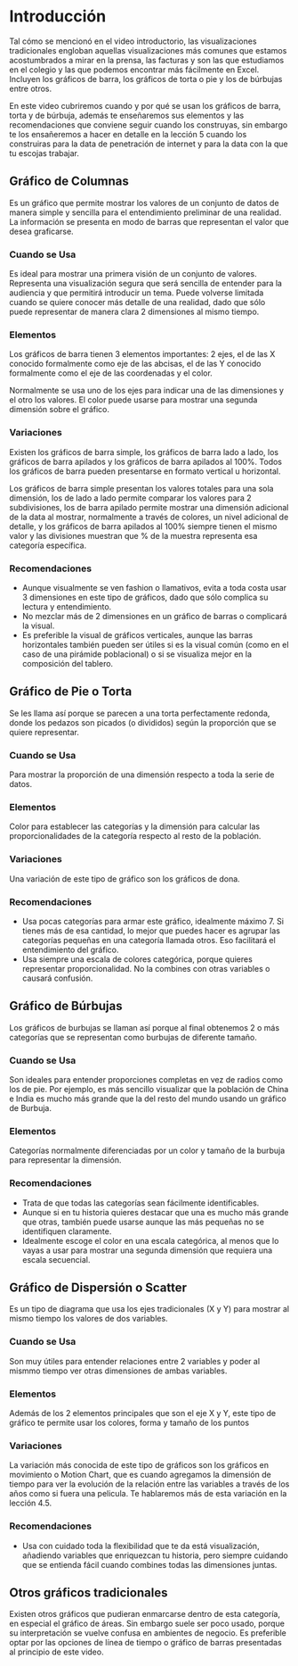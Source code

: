 ﻿# Introducción 
Tal cómo se mencionó en el video introductorio, las visualizaciones tradicionales engloban aquellas visualizaciones más comunes que estamos acostumbrados a mirar en la prensa, 
las facturas y son las que estudiamos en el colegio y las que podemos encontrar más fácilmente en Excel. 
Incluyen los gráficos de barra, los gráficos de torta o pie y los de búrbujas entre otros. 

En este video cubriremos cuando y por qué se usan los gráficos de barra, torta y de búrbuja, además te enseñaremos sus elementos y las recomendaciones que conviene seguir 
cuando los construyas, sin embargo te los ensañeremos a hacer en detalle en la lección 5 cuando los construiras para la data de penetración de internet 
y para la data con la que tu escojas trabajar. 

## Gráfico de Columnas

Es un gráfico que permite mostrar los valores de un conjunto de datos de manera simple y sencilla para el entendimiento preliminar de una realidad. 
La información se presenta en modo de barras que representan el valor que desea graficarse. 

### Cuando se Usa
Es ideal para mostrar una primera visión de un conjunto de valores. Representa una visualización segura que será sencilla de entender para la audiencia y que permitirá introducir un tema. 
Puede volverse limitada cuando se quiere conocer más detalle de una realidad, dado que sólo puede representar de manera clara 2 dimensiones al mismo tiempo. 

### Elementos
Los gráficos de barra tienen 3 elementos importantes: 2 ejes, el de las X conocido formalmente como eje de las abcisas, el de las Y conocido formalmente como el eje de las coordenadas 
y el color. 

Normalmente se usa uno de los ejes para indicar una de las dimensiones y el otro los valores. El color puede usarse para mostrar una segunda dimensión sobre el gráfico. 

### Variaciones
Existen los gráficos de barra simple, los gráficos de barra lado a lado, los gráficos de barra apilados y los gráficos de barra apilados al 100%. 
Todos los gráficos de barra pueden presentarse en formato vertical u horizontal. 

Los gráficos de barra simple presentan los valores totales para una sola dimensión, los de lado a lado permite comparar los valores para 2 subdivisiones, 
los de barra apilado permite mostrar una dimensión adicional de la data al mostrar, normalmente a través de colores, un nivel adicional de detalle, 
y los gráficos de barra apilados al 100% siempre tienen el mismo valor y las divisiones muestran que % de la muestra representa esa categoría específica. 

### Recomendaciones
- Aunque visualmente se ven fashion o llamativos, evita a toda costa usar 3 dimensiones en este tipo de gráficos, dado que sólo complica su lectura y entendimiento. 
- No mezclar más de 2 dimensiones en un gráfico de barras o complicará la visual. 
- Es preferible la visual de gráficos verticales, aunque las barras horizontales también pueden ser útiles si es la visual común 
(como en el caso de una pirámide poblacional) o si se visualiza mejor en la composición del tablero. 


## Gráfico de Pie o Torta
Se les llama así porque se parecen a una torta perfectamente redonda, donde los pedazos son picados (o divididos) según la proporción que se quiere representar. 

### Cuando se Usa
Para mostrar la proporción de una dimensión respecto a toda la serie de datos. 

### Elementos
Color para establecer las categorías y la dimensión para calcular las proporcionalidades de la categoría respecto al resto de la población. 

### Variaciones
Una variación de este tipo de gráfico son los gráficos de dona.

### Recomendaciones
- Usa pocas categorías para armar este gráfico, idealmente máximo 7. Si tienes más de esa cantidad, lo mejor que puedes hacer es agrupar las categorías pequeñas 
en una categoría llamada otros. Eso facilitará el entendimiento del gráfico.
- Usa siempre una escala de colores categórica, porque quieres representar proporcionalidad. No la combines con otras variables o causará confusión. 



## Gráfico de Búrbujas
Los gráficos de burbujas se llaman así porque al final obtenemos 2 o más categorías que se representan como burbujas de diferente tamaño. 

### Cuando se Usa
Son ideales para entender proporciones completas en vez de radios como los de pie. Por ejemplo, es más sencillo visualizar que la población de China e India es mucho más grande que la del resto del mundo 
usando un gráfico de Burbuja.  

### Elementos
Categorías normalmente diferenciadas por un color y tamaño de la burbuja para representar la dimensión. 


### Recomendaciones
- Trata de que todas las categorías sean fácilmente identificables.
- Aunque si en tu historia quieres destacar que una es mucho más grande que otras, también puede usarse aunque las más pequeñas no se identifiquen claramente. 
- Idealmente escoge el color en una escala categórica, al menos que lo vayas a usar para mostrar una segunda dimensión que requiera una escala secuencial. 

## Gráfico de Dispersión o Scatter
Es un tipo de diagrama que usa los ejes tradicionales (X y Y) para mostrar al mismo tiempo los valores de dos variables. 

### Cuando se Usa
Son muy útiles para entender relaciones entre 2 variables y poder al mismmo tiempo ver otras dimensiones de ambas variables. 


### Elementos
Además de los 2 elementos principales que son el eje X y Y,  este tipo de gráfico te permite usar los colores, forma y tamaño de los puntos


### Variaciones
La variación más conocida de este tipo de gráficos son los gráficos en movimiento o Motion Chart, que es cuando agregamos la dimensión de tiempo para ver 
la evolución de la relación entre las variables a través de los años como si fuera una pelicula. Te hablaremos más de esta variación en la lección 4.5.  

### Recomendaciones
- Usa con cuidado toda la flexibilidad que te da está visualización, añadiendo variables que enriquezcan tu historia, pero siempre cuidando 
que se entienda fácil cuando combines todas las dimensiones juntas. 



## Otros gráficos tradicionales

Existen otros gráficos que pudieran enmarcarse dentro de esta categoría, en especial el gráfico de áreas. Sin embargo suele ser poco usado, porque su interpretación se vuelve 
confusa en ambientes de negocio. Es preferible optar por las opciones de línea de tiempo o gráfico de barras presentadas al principio de este video. 






